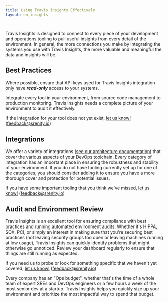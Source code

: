 ```yaml
---
title: Using Travis Insights Effectively
layout: en_insights

---
```


Travis Insights is designed to connect to every piece of your development and operations tooling to pull useful insights from every detail of the environment. In general, the more connections you make by integrating the systems you use with Travis Insights, the more valuable and meaningful the data and insights will be. 

## Best Practices
Where possible, ensure that API keys used for Travis Insights integration only have **_read-only_** access to your systems.

Integrate every tool in your environment, from source code management to production monitoring. Travis Insights needs a complete picture of your environment to audit it effectively. 

If the integration for your tool does not yet exist, [let us know!](mailto:feedback@srenity.io) (feedback@srenity.io)

## Integrations
We offer a variety of integrations ([see our architecture documentation](../architecture/#categories)) that cover the various aspects of your DevOps toolchain. Every category of integration has an important place in ensuring the robustness and stability of your environment. If you do not have tooling currently set up for one of the categories, you should consider adding it to ensure you have a more thorough cover and protection for potential issues.

If you have some important tooling that you think we've missed, [let us know!](mailto:feedback@srenity.io) (feedback@srenity.io)

## Audit and Environment Review
Travis Insights is an excellent tool for ensuring compliance with best practices and running automated environment audits. Whether it's HIPPA, SOX, PCI, or simply an interest in making sure that you're securing best practices (not leaving security groups too open or leaving machines running at low usage), Travis Insights can quickly identify problems that might otherwise go unnoticed. Review your dashboard regularly to ensure that things are still running as expected.

If you need us to probe or look for something specific that we haven't yet covered, [let us know!](mailto:feedback@srenity.io) (feedback@srenity.io)

Every company has an "Ops budget", whether that's the time of a whole team of expert SREs and DevOps engineers or a few hours a week of the most senior dev at a startup. Travis Insights helps you quickly size up your environment and prioritize the most impactful way to spend that budget.
